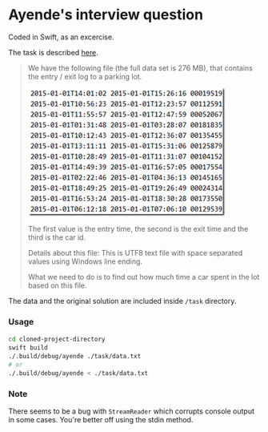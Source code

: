 # Ayende's interview question

Coded in Swift, as an excercise.

The task is described [here](https://ayende.com/blog/176034/making-code-faster-the-interview-question).

> We have the following file (the full data set is 276 MB), that contains the entry / exit log to a parking lot.
> 
> ![Image from ayende.com blog](images/original_image_thumb.png)
> 
> The first value is the entry time, the second is the exit time and the third is the car id.
> 
> Details about this file: This is UTF8 text file with space separated values using Windows line ending.
> 
> What we need to do is to find out how much time a car spent in the lot based on this file.

The data and the original solution are included inside `/task` directory.

### Usage

```bash
cd cloned-project-directory
swift build
./.build/debug/ayende ./task/data.txt 
# or
./.build/debug/ayende < ./task/data.txt 
```

### Note

There seems to be a bug with `StreamReader` which corrupts console output in some cases. You're better off using the stdin method.